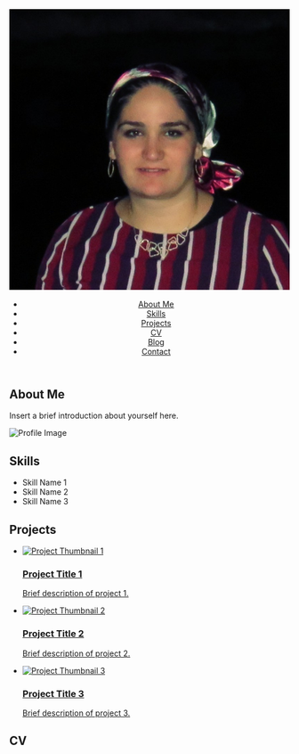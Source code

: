 <!DOCTYPE html>
<html>
  <head>
    <title>Your Name - Personal Website</title>
    <meta charset="UTF-8">
    <meta name="viewport" content="width=device-width, initial-scale=1.0">
    <link href="https://fonts.googleapis.com/css?family=Lato:400,700" rel="stylesheet">
    <link rel="stylesheet" href="style.css">
  </head>
  <body>
    <header>
      <div class="banner">
        <img src="img/zohar.jpeg" alt="Banner Image">
      </div>
      <nav>
        <ul>
          <li><a href="#about-me">About Me</a></li>
          <li><a href="#skills">Skills</a></li>
          <li><a href="#projects">Projects</a></li>
          <li><a href="#cv">CV</a></li>
          <li><a href="#blog">Blog</a></li>
          <li><a href="#contact">Contact</a></li>
        </ul>
      </nav>
    </header>
    <main>
      <section id="about-me">
        <div class="container">
          <h2>About Me</h2>
          <p>Insert a brief introduction about yourself here.</p>
          <img src="profile-image.jpg" alt="Profile Image">
        </div>
      </section>
      <section id="skills">
        <div class="container">
          <h2>Skills</h2>
          <ul>
            <li>
              <span class="skill-name">Skill Name 1</span>
              <span class="skill-bar"><span style="width:80%"></span></span>
            </li>
            <li>
              <span class="skill-name">Skill Name 2</span>
              <span class="skill-bar"><span style="width:70%"></span></span>
            </li>
            <li>
              <span class="skill-name">Skill Name 3</span>
              <span class="skill-bar"><span style="width:60%"></span></span>
            </li>
          </ul>
        </div>
      </section>
      <section id="projects">
        <div class="container">
          <h2>Projects</h2>
          <ul>
            <li>
              <a href="#">
                <img src="project-thumbnail-1.jpg" alt="Project Thumbnail 1">
                <h3>Project Title 1</h3>
                <p>Brief description of project 1.</p>
              </a>
            </li>
            <li>
              <a href="#">
                <img src="project-thumbnail-2.jpg" alt="Project Thumbnail 2">
                <h3>Project Title 2</h3>
                <p>Brief description of project 2.</p>
              </a>
            </li>
            <li>
              <a href="#">
                <img src="project-thumbnail-3.jpg" alt="Project Thumbnail 3">
                <h3>Project Title 3</h3>
                <p>Brief description of project 3.</p>
              </a>
            </li>
          </ul>
        </div>
      </section>
      <section id="cv">
        <div class="container">
          <h2>CV
